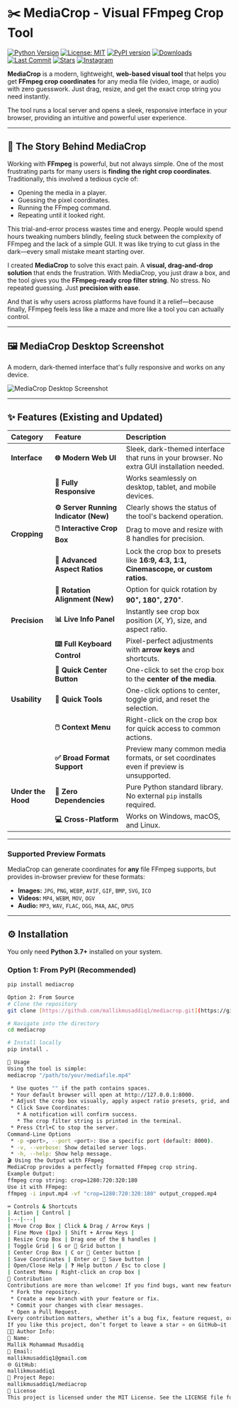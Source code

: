 # ✂️ MediaCrop - Visual FFmpeg Crop Tool

[![Python Version](https://img.shields.io/badge/python-3.7%2B-blue.svg)](https://www.python.org/downloads/)
[![License: MIT](https://img.shields.io/badge/License-MIT-yellow.svg)](https://opensource.org/licenses/MIT)
[![PyPI version](https://badge.fury.io/py/mediacrop.svg)](https://pypi.org/project/mediacrop/)
[![Downloads](https://static.pepy.tech/badge/mediacrop)](https://pepy.tech/project/mediacrop)
[![Last Commit](https://img.shields.io/github/last-commit/mallikmusaddiq1/mediacrop.svg)](https://github.com/mallikmusaddiq1/mediacrop/commits/main)
[![Stars](https://img.shields.io/github/stars/mallikmusaddiq1/mediacrop.svg)](https://github.com/mallikmusaddiq1/mediacrop/stargazers)
[![Instagram](https://img.shields.io/badge/Instagram-%40musaddiq.x7-E4405F?logo=instagram\&logoColor=white)](https://instagram.com/musaddiq.x7)

**MediaCrop** is a modern, lightweight, **web-based visual tool** that helps you get **FFmpeg crop coordinates** for any media file (video, image, or audio) with zero guesswork. Just drag, resize, and get the exact crop string you need instantly.

The tool runs a local server and opens a sleek, responsive interface in your browser, providing an intuitive and powerful user experience.

---

## 📖 The Story Behind MediaCrop

Working with **FFmpeg** is powerful, but not always simple. One of the most frustrating parts for many users is **finding the right crop coordinates**. Traditionally, this involved a tedious cycle of:

* Opening the media in a player.
* Guessing the pixel coordinates.
* Running the FFmpeg command.
* Repeating until it looked right.

This trial-and-error process wastes time and energy. People would spend hours tweaking numbers blindly, feeling stuck between the complexity of FFmpeg and the lack of a simple GUI. It was like trying to cut glass in the dark—every small mistake meant starting over.

I created **MediaCrop** to solve this exact pain. A **visual, drag-and-drop solution** that ends the frustration. With MediaCrop, you just draw a box, and the tool gives you the **FFmpeg-ready crop filter string**. No stress. No repeated guessing. Just **precision with ease**.

And that is why users across platforms have found it a relief—because finally, FFmpeg feels less like a maze and more like a tool you can actually control.

---

## 🖼️ MediaCrop Desktop Screenshot

A modern, dark-themed interface that's fully responsive and works on any device.

![MediaCrop Desktop Screenshot](Screenshots/Screenshot-1080x1979.png)

---

## ✨ Features (Existing and Updated)

| Category | Feature | Description |
| :--- | :--- | :--- |
| **Interface** | **🌐 Modern Web UI** | Sleek, dark-themed interface that runs in your browser. No extra GUI installation needed. |
| | **📱 Fully Responsive** | Works seamlessly on desktop, tablet, and mobile devices. |
| | **⚙️ Server Running Indicator (New)** | Clearly shows the status of the tool's backend operation. |
| **Cropping** | **🖱️ Interactive Crop Box** | Drag to move and resize with 8 handles for precision. |
| | **📐 Advanced Aspect Ratios** | Lock the crop box to presets like **16:9, 4:3, 1:1, Cinemascope, or custom ratios**. |
| | **📐 Rotation Alignment (New)** | Option for quick rotation by **$90^\circ$, $180^\circ$, $270^\circ$**. |
| **Precision** | **📊 Live Info Panel** | Instantly see crop box position ($X$, $Y$), size, and aspect ratio. |
| | **⌨️ Full Keyboard Control** | Pixel-perfect adjustments with **arrow keys** and shortcuts. |
| | **🎯 Quick Center Button** | One-click to set the crop box to the **center of the media**. |
| **Usability** | **🔧 Quick Tools** | One-click options to center, toggle grid, and reset the selection. |
| | **🖱️ Context Menu** | Right-click on the crop box for quick access to common actions. |
| | **✅ Broad Format Support** | Preview many common media formats, or set coordinates even if preview is unsupported. |
| **Under the Hood** | **🚀 Zero Dependencies** | Pure Python standard library. No external `pip` installs required. |
| | **💻 Cross-Platform** | Works on Windows, macOS, and Linux. |

---

### Supported Preview Formats

MediaCrop can generate coordinates for **any** file FFmpeg supports, but provides in-browser preview for these formats:

* **Images:** `JPG`, `PNG`, `WEBP`, `AVIF`, `GIF`, `BMP`, `SVG`, `ICO`
* **Videos:** `MP4`, `WEBM`, `MOV`, `OGV`
* **Audio:** `MP3`, `WAV`, `FLAC`, `OGG`, `M4A`, `AAC`, `OPUS`

---

## ⚙️ Installation

You only need **Python 3.7+** installed on your system.

### Option 1: From PyPI (Recommended)

```bash
pip install mediacrop  

Option 2: From Source
# Clone the repository  
git clone [https://github.com/mallikmusaddiq1/mediacrop.git](https://github.com/mallikmusaddiq1/mediacrop.git)  

# Navigate into the directory  
cd mediacrop  

# Install locally  
pip install .  

🚀 Usage
Using the tool is simple:
mediacrop "/path/to/your/mediafile.mp4"  

 * Use quotes "" if the path contains spaces.
 * Your default browser will open at http://127.0.0.1:8000.
 * Adjust the crop box visually, apply aspect ratio presets, grid, and tools as needed.
 * Click Save Coordinates:
   * A notification will confirm success.
   * The crop filter string is printed in the terminal.
 * Press Ctrl+C to stop the server.
Command-Line Options
 * -p <port>, --port <port>: Use a specific port (default: 8000).
 * -v, --verbose: Show detailed server logs.
 * -h, --help: Show help message.
🎬 Using the Output with FFmpeg
MediaCrop provides a perfectly formatted FFmpeg crop string.
Example Output:
ffmpeg crop string: crop=1280:720:320:180
Use it with FFmpeg:
ffmpeg -i input.mp4 -vf "crop=1280:720:320:180" output_cropped.mp4  

⌨️ Controls & Shortcuts
| Action | Control |
|---|---|
| Move Crop Box | Click & Drag / Arrow Keys |
| Fine Move (1px) | Shift + Arrow Keys |
| Resize Crop Box | Drag one of the 8 handles |
| Toggle Grid | G or 📐 Grid button |
| Center Crop Box | C or 🎯 Center button |
| Save Coordinates | Enter or 💾 Save button |
| Open/Close Help | ❓ Help button / Esc to close |
| Context Menu | Right-click on crop box |
🤝 Contribution
Contributions are more than welcome! If you find bugs, want new features, or have ideas to improve MediaCrop, feel free to:
 * Fork the repository.
 * Create a new branch with your feature or fix.
 * Commit your changes with clear messages.
 * Open a Pull Request.
Every contribution matters, whether it’s a bug fix, feature request, or even just improving the documentation. Together, we can make MediaCrop the go-to visual tool for FFmpeg lovers.
If you like this project, don’t forget to leave a star ⭐ on GitHub—it really helps the project grow and motivates further development!
👨‍💻 Author Info:
👤 Name:
Mallik Mohammad Musaddiq
📧 Email:
mallikmusaddiq1@gmail.com
🌐 GitHub:
mallikmusaddiq1
🔗 Project Repo:
mallikmusaddiq1/mediacrop
📄 License
This project is licensed under the MIT License. See the LICENSE file for details.